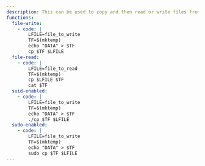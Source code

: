 ```yaml
---
description: This can be used to copy and then read or write files from a restricted file systems or with elevated privileges.
functions:
  file-write:
    - code: |
        LFILE=file_to_write
        TF=$(mktemp)
        echo "DATA" > $TF
        cp $TF $LFILE
  file-read:
    - code: |
        LFILE=file_to_read
        TF=$(mktemp)
        cp $LFILE $TF
        cat $TF
  suid-enabled:
    - code: |
        LFILE=file_to_write
        TF=$(mktemp)
        echo "DATA" > $TF
        ./cp $TF $LFILE
  sudo-enabled:
    - code: |
        LFILE=file_to_write
        TF=$(mktemp)
        echo "DATA" > $TF
        sudo cp $TF $LFILE
---
```

